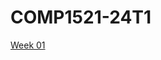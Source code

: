 # COMP1521-24T1

[Week 01](https://www.canva.com/design/DAFj4pZkyOc/1DipHgoVixCks6DmgZcmSA/edit?utm_content=DAFj4pZkyOc&utm_campaign=designshare&utm_medium=link2&utm_source=sharebutton)
